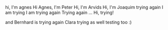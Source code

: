 hi, I'm agnes
Hi Agnes, I'm Peter
Hi, I'm Arvids
Hi, I'm Joaquim
trying again
I am trying
I am trying again
Trying again ...
Hi, trying!

and Bernhard is trying again
Clara trying as well
testing too :)
